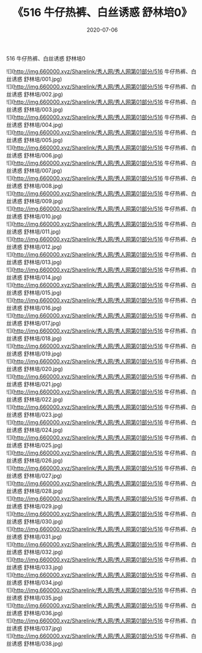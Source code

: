 ﻿---
layout: post
title:  《516 牛仔热裤、白丝诱惑 舒林培0》
date:   2020-07-06
img: http://img.660000.xyz/Sharelink/秀人网/秀人网第01部分/516 牛仔热裤、白丝诱惑 舒林培0/000.jpg
categories: [美女, 清纯, 唯美]
---

516 牛仔热裤、白丝诱惑 舒林培0

  ![](http://img.660000.xyz/Sharelink/秀人网/秀人网第01部分/516 牛仔热裤、白丝诱惑 舒林培/001.jpg) <br> ![](http://img.660000.xyz/Sharelink/秀人网/秀人网第01部分/516 牛仔热裤、白丝诱惑 舒林培/002.jpg) <br> ![](http://img.660000.xyz/Sharelink/秀人网/秀人网第01部分/516 牛仔热裤、白丝诱惑 舒林培/003.jpg) <br> ![](http://img.660000.xyz/Sharelink/秀人网/秀人网第01部分/516 牛仔热裤、白丝诱惑 舒林培/004.jpg) <br> ![](http://img.660000.xyz/Sharelink/秀人网/秀人网第01部分/516 牛仔热裤、白丝诱惑 舒林培/005.jpg) <br> ![](http://img.660000.xyz/Sharelink/秀人网/秀人网第01部分/516 牛仔热裤、白丝诱惑 舒林培/006.jpg) <br> ![](http://img.660000.xyz/Sharelink/秀人网/秀人网第01部分/516 牛仔热裤、白丝诱惑 舒林培/007.jpg) <br> ![](http://img.660000.xyz/Sharelink/秀人网/秀人网第01部分/516 牛仔热裤、白丝诱惑 舒林培/008.jpg) <br> ![](http://img.660000.xyz/Sharelink/秀人网/秀人网第01部分/516 牛仔热裤、白丝诱惑 舒林培/009.jpg) <br> ![](http://img.660000.xyz/Sharelink/秀人网/秀人网第01部分/516 牛仔热裤、白丝诱惑 舒林培/010.jpg) <br> ![](http://img.660000.xyz/Sharelink/秀人网/秀人网第01部分/516 牛仔热裤、白丝诱惑 舒林培/011.jpg) <br> ![](http://img.660000.xyz/Sharelink/秀人网/秀人网第01部分/516 牛仔热裤、白丝诱惑 舒林培/012.jpg) <br> ![](http://img.660000.xyz/Sharelink/秀人网/秀人网第01部分/516 牛仔热裤、白丝诱惑 舒林培/013.jpg) <br> ![](http://img.660000.xyz/Sharelink/秀人网/秀人网第01部分/516 牛仔热裤、白丝诱惑 舒林培/014.jpg) <br> ![](http://img.660000.xyz/Sharelink/秀人网/秀人网第01部分/516 牛仔热裤、白丝诱惑 舒林培/015.jpg) <br> ![](http://img.660000.xyz/Sharelink/秀人网/秀人网第01部分/516 牛仔热裤、白丝诱惑 舒林培/016.jpg) <br> ![](http://img.660000.xyz/Sharelink/秀人网/秀人网第01部分/516 牛仔热裤、白丝诱惑 舒林培/017.jpg) <br> ![](http://img.660000.xyz/Sharelink/秀人网/秀人网第01部分/516 牛仔热裤、白丝诱惑 舒林培/018.jpg) <br> ![](http://img.660000.xyz/Sharelink/秀人网/秀人网第01部分/516 牛仔热裤、白丝诱惑 舒林培/019.jpg) <br> ![](http://img.660000.xyz/Sharelink/秀人网/秀人网第01部分/516 牛仔热裤、白丝诱惑 舒林培/020.jpg) <br> ![](http://img.660000.xyz/Sharelink/秀人网/秀人网第01部分/516 牛仔热裤、白丝诱惑 舒林培/021.jpg) <br> ![](http://img.660000.xyz/Sharelink/秀人网/秀人网第01部分/516 牛仔热裤、白丝诱惑 舒林培/022.jpg) <br> ![](http://img.660000.xyz/Sharelink/秀人网/秀人网第01部分/516 牛仔热裤、白丝诱惑 舒林培/023.jpg) <br> ![](http://img.660000.xyz/Sharelink/秀人网/秀人网第01部分/516 牛仔热裤、白丝诱惑 舒林培/024.jpg) <br> ![](http://img.660000.xyz/Sharelink/秀人网/秀人网第01部分/516 牛仔热裤、白丝诱惑 舒林培/025.jpg) <br> ![](http://img.660000.xyz/Sharelink/秀人网/秀人网第01部分/516 牛仔热裤、白丝诱惑 舒林培/026.jpg) <br> ![](http://img.660000.xyz/Sharelink/秀人网/秀人网第01部分/516 牛仔热裤、白丝诱惑 舒林培/027.jpg) <br> ![](http://img.660000.xyz/Sharelink/秀人网/秀人网第01部分/516 牛仔热裤、白丝诱惑 舒林培/028.jpg) <br> ![](http://img.660000.xyz/Sharelink/秀人网/秀人网第01部分/516 牛仔热裤、白丝诱惑 舒林培/029.jpg) <br> ![](http://img.660000.xyz/Sharelink/秀人网/秀人网第01部分/516 牛仔热裤、白丝诱惑 舒林培/030.jpg) <br> ![](http://img.660000.xyz/Sharelink/秀人网/秀人网第01部分/516 牛仔热裤、白丝诱惑 舒林培/031.jpg) <br> ![](http://img.660000.xyz/Sharelink/秀人网/秀人网第01部分/516 牛仔热裤、白丝诱惑 舒林培/032.jpg) <br> ![](http://img.660000.xyz/Sharelink/秀人网/秀人网第01部分/516 牛仔热裤、白丝诱惑 舒林培/033.jpg) <br> ![](http://img.660000.xyz/Sharelink/秀人网/秀人网第01部分/516 牛仔热裤、白丝诱惑 舒林培/034.jpg) <br> ![](http://img.660000.xyz/Sharelink/秀人网/秀人网第01部分/516 牛仔热裤、白丝诱惑 舒林培/035.jpg) <br> ![](http://img.660000.xyz/Sharelink/秀人网/秀人网第01部分/516 牛仔热裤、白丝诱惑 舒林培/036.jpg) <br> ![](http://img.660000.xyz/Sharelink/秀人网/秀人网第01部分/516 牛仔热裤、白丝诱惑 舒林培/037.jpg) <br> ![](http://img.660000.xyz/Sharelink/秀人网/秀人网第01部分/516 牛仔热裤、白丝诱惑 舒林培/038.jpg) <br>